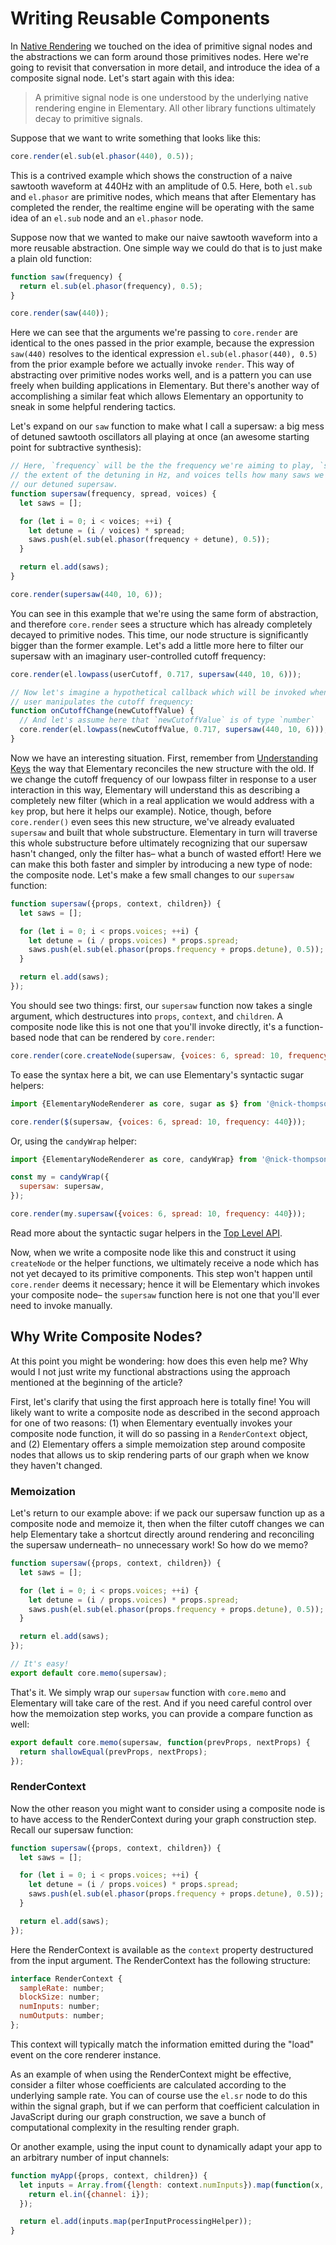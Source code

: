# Writing Reusable Components

In [Native Rendering](./Native_Rendering.md) we touched on the idea of primitive signal
nodes and the abstractions we can form around those primitives nodes. Here we're going
to revisit that conversation in more detail, and introduce the idea of a composite signal
node. Let's start again with this idea:

> A primitive signal node is one understood by the underlying native rendering engine in Elementary. All other
library functions ultimately decay to primitive signals.

Suppose that we want to write something that looks like this:

```js
core.render(el.sub(el.phasor(440), 0.5));
```

This is a contrived example which shows the construction of a naive sawtooth waveform at
440Hz with an amplitude of 0.5. Here, both `el.sub` and `el.phasor` are primitive nodes, which means
that after Elementary has completed the render, the realtime engine will be operating with the
same idea of an `el.sub` node and an `el.phasor` node.

Suppose now that we wanted to make our naive sawtooth waveform into a more reusable abstraction.
One simple way we could do that is to just make a plain old function:

```js
function saw(frequency) {
  return el.sub(el.phasor(frequency), 0.5);
}

core.render(saw(440));
```

Here we can see that the arguments we're passing to `core.render` are identical to the ones
passed in the prior example, because the expression `saw(440)` resolves to the identical expression
`el.sub(el.phasor(440), 0.5)` from the prior example before we actually invoke `render`. This way of
abstracting over primitive nodes works well, and is a pattern you can use freely when building applications
in Elementary. But there's another way of accomplishing a similar feat which allows Elementary an opportunity
to sneak in some helpful rendering tactics.

Let's expand on our `saw` function to make what I call a supersaw: a big mess of detuned sawtooth
oscillators all playing at once (an awesome starting point for subtractive synthesis):

```js
// Here, `frequency` will be the the frequency we're aiming to play, `spread` controls
// the extent of the detuning in Hz, and voices tells how many saws we'll use to create
// our detuned supersaw.
function supersaw(frequency, spread, voices) {
  let saws = [];

  for (let i = 0; i < voices; ++i) {
    let detune = (i / voices) * spread;
    saws.push(el.sub(el.phasor(frequency + detune), 0.5));
  }

  return el.add(saws);
}

core.render(supersaw(440, 10, 6));
```

You can see in this example that we're using the same form of abstraction, and therefore
`core.render` sees a structure which has already completely decayed to primitive nodes.
This time, our node structure is significantly bigger than the former example. Let's add a little
more here to filter our supersaw with an imaginary user-controlled cutoff frequency:

```js
core.render(el.lowpass(userCutoff, 0.717, supersaw(440, 10, 6)));

// Now let's imagine a hypothetical callback which will be invoked when the
// user manipulates the cutoff frequency:
function onCutoffChange(newCutoffValue) {
  // And let's assume here that `newCutoffValue` is of type `number`
  core.render(el.lowpass(newCutoffValue, 0.717, supersaw(440, 10, 6)));
}
```

Now we have an interesting situation. First, remember from [Understanding Keys](./Understanding_Keys.md)
the way that Elementary reconciles the new structure with the old. If we change the cutoff frequency of
our lowpass filter in response to a user interaction in this way, Elementary will understand this as
describing a completely new filter (which in a real application we would address with a `key` prop,
but here it helps our example). Notice, though, before `core.render()` even sees this new structure,
we've already evaluated `supersaw` and built that whole substructure. Elementary in turn will traverse
this whole substructure before ultimately recognizing that our supersaw hasn't changed, only the filter
has– what a bunch of wasted effort! Here we can make this both faster and simpler by introducing a new type of
node: the composite node. Let's make a few small changes to our `supersaw` function:

```js
function supersaw({props, context, children}) {
  let saws = [];

  for (let i = 0; i < props.voices; ++i) {
    let detune = (i / props.voices) * props.spread;
    saws.push(el.sub(el.phasor(props.frequency + props.detune), 0.5));
  }

  return el.add(saws);
});
```

You should see two things: first, our `supersaw` function now takes a single argument, which destructures
into `props`, `context`, and `children`. A composite node like this is not one that you'll invoke directly,
it's a function-based node that can be rendered by `core.render`:

```js
core.render(core.createNode(supersaw, {voices: 6, spread: 10, frequency: 440}, []));
```

To ease the syntax here a bit, we can use Elementary's syntactic sugar helpers:

```js
import {ElementaryNodeRenderer as core, sugar as $} from '@nick-thompson/elementary';

core.render($(supersaw, {voices: 6, spread: 10, frequency: 440}));
```

Or, using the `candyWrap` helper:

```js
import {ElementaryNodeRenderer as core, candyWrap} from '@nick-thompson/elementary';

const my = candyWrap({
  supersaw: supersaw,
});

core.render(my.supersaw({voices: 6, spread: 10, frequency: 440}));
```

Read more about the syntactic sugar helpers in the [Top Level API](../api/TopLevel.md).

Now, when we write a composite node like this and construct it using `createNode` or the helper
functions, we ultimately receive a node which has not yet decayed to its primitive components. This
step won't happen until `core.render` deems it necessary; hence it will be Elementary which invokes
your composite node– the `supersaw` function here is not one that you'll ever need to invoke manually.

## Why Write Composite Nodes?

At this point you might be wondering: how does this even help me? Why would I not just write
my functional abstractions using the approach mentioned at the beginning of the article?

First, let's clarify that using the first approach here is totally fine! You will likely want
to write a composite node as described in the second approach for one of two reasons: (1) when Elementary
eventually invokes your composite node function, it will do so passing in a `RenderContext` object, and (2)
Elementary offers a simple memoization step around composite nodes that allows us to skip rendering parts
of our graph when we know they haven't changed.

### Memoization

Let's return to our example above: if we pack our supersaw function up as a composite node and memoize it,
then when the filter cutoff changes we can help Elementary take a shortcut directly around rendering and reconciling
the supersaw underneath– no unnecessary work! So how do we memo?

```js
function supersaw({props, context, children}) {
  let saws = [];

  for (let i = 0; i < props.voices; ++i) {
    let detune = (i / props.voices) * props.spread;
    saws.push(el.sub(el.phasor(props.frequency + props.detune), 0.5));
  }

  return el.add(saws);
});

// It's easy!
export default core.memo(supersaw);
```

That's it. We simply wrap our `supersaw` function with `core.memo` and Elementary will take care of the rest.
And if you need careful control over how the memoization step works, you can provide a compare function as well:

```js
export default core.memo(supersaw, function(prevProps, nextProps) {
  return shallowEqual(prevProps, nextProps);
});
```

### RenderContext

Now the other reason you might want to consider using a composite node is to have access
to the RenderContext during your graph construction step. Recall our supersaw function:

```js
function supersaw({props, context, children}) {
  let saws = [];

  for (let i = 0; i < props.voices; ++i) {
    let detune = (i / props.voices) * props.spread;
    saws.push(el.sub(el.phasor(props.frequency + props.detune), 0.5));
  }

  return el.add(saws);
});
```

Here the RenderContext is available as the `context` property destructured from the
input argument. The RenderContext has the following structure:

```js
interface RenderContext {
  sampleRate: number;
  blockSize: number;
  numInputs: number;
  numOutputs: number;
};
```

This context will typically match the information emitted during the "load" event on
the core renderer instance.

As an example of when using the RenderContext might be effective, consider a filter
whose coefficients are calculated according to the underlying sample rate. You can of course use
the `el.sr` node to do this within the signal graph, but if we can perform that coefficient
calculation in JavaScript during our graph construction, we save a bunch of computational
complexity in the resulting render graph.

Or another example, using the input count to dynamically adapt your app to an arbitrary
number of input channels:

```js
function myApp({props, context, children}) {
  let inputs = Array.from({length: context.numInputs}).map(function(x, i) {
    return el.in({channel: i});
  });

  return el.add(inputs.map(perInputProcessingHelper));
}
```
